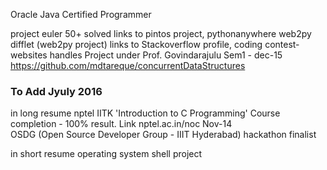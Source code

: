 Oracle Java Certified Programmer

project euler 50+ solved
links to pintos project, pythonanywhere web2py
difflet (web2py project)
links to Stackoverflow profile, coding contest-websites handles
Project under Prof. Govindarajulu Sem1 - dec-15 https://github.com/mdtareque/concurrentDataStructures

### To Add Jyuly 2016

in long resume
nptel IITK 'Introduction to C Programming' Course completion - 100% result. Link nptel.ac.in/noc Nov-14  
OSDG (Open Source Developer Group - IIIT Hyderabad) hackathon finalist 

in short resume
operating system shell project
